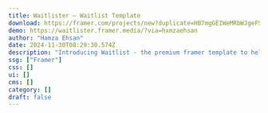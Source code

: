 ```yaml
---
title: Waitlister — Waitlist Template
download: https://framer.com/projects/new?duplicate=HB7mgGEIWeMRbWJgeFSi&via=hxmzaehsan&duplicateType=siteTemplate
demo: https://waitlister.framer.media/?via=hxmzaehsan
author: "Hamza Ehsan"
date: 2024-11-30T08:29:30.574Z
description: "Introducing Waitlist - the premium framer template to help you launch your very own waitlist, grow your mailing list all while building the hype for launch day."
ssg: ["Framer"]
css: []
ui: []
cms: []
category: []
draft: false
---
```


